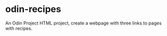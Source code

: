 # odin-recipes

An Odin Project HTML project, create a webpage with three links to pages with recipes.

